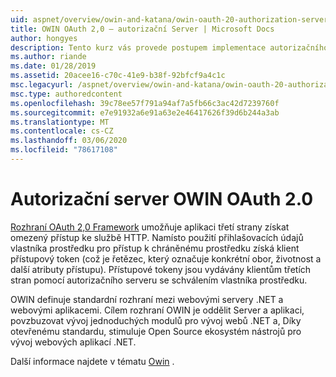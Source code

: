 ```yaml
---
uid: aspnet/overview/owin-and-katana/owin-oauth-20-authorization-server
title: OWIN OAuth 2,0 – autorizační Server | Microsoft Docs
author: hongyes
description: Tento kurz vás provede postupem implementace autorizačního serveru OAuth 2,0 pomocí middlewaru OWIN OAuth. Toto je pokročilý kurz, který pouze outlin...
ms.author: riande
ms.date: 01/28/2019
ms.assetid: 20acee16-c70c-41e9-b38f-92bfcf9a4c1c
msc.legacyurl: /aspnet/overview/owin-and-katana/owin-oauth-20-authorization-server
msc.type: authoredcontent
ms.openlocfilehash: 39c78ee57f791a94af7a5fb66c3ac42d7239760f
ms.sourcegitcommit: e7e91932a6e91a63e2e46417626f39d6b244a3ab
ms.translationtype: MT
ms.contentlocale: cs-CZ
ms.lasthandoff: 03/06/2020
ms.locfileid: "78617108"
---
```

# <a name="owin-oauth-20-authorization-server"></a>Autorizační server OWIN OAuth 2.0

[Rozhraní OAuth 2,0 Framework](http://tools.ietf.org/html/rfc6749) umožňuje aplikaci třetí strany získat omezený přístup ke službě HTTP. Namísto použití přihlašovacích údajů vlastníka prostředku pro přístup k chráněnému prostředku získá klient přístupový token (což je řetězec, který označuje konkrétní obor, životnost a další atributy přístupu). Přístupové tokeny jsou vydávány klientům třetích stran pomocí autorizačního serveru se schválením vlastníka prostředku.

OWIN definuje standardní rozhraní mezi webovými servery .NET a webovými aplikacemi. Cílem rozhraní OWIN je oddělit Server a aplikaci, povzbuzovat vývoj jednoduchých modulů pro vývoj webů .NET a, Díky otevřenému standardu, stimuluje Open Source ekosystém nástrojů pro vývoj webových aplikací .NET.

Další informace najdete v tématu [Owin](http://owin.org/) .
